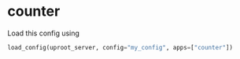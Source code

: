 # counter

Load this config using

```python
load_config(uproot_server, config="my_config", apps=["counter"])
```
